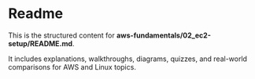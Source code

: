 # Readme

This is the structured content for **aws-fundamentals/02_ec2-setup/README.md**.

It includes explanations, walkthroughs, diagrams, quizzes, and real-world comparisons for AWS and Linux topics.